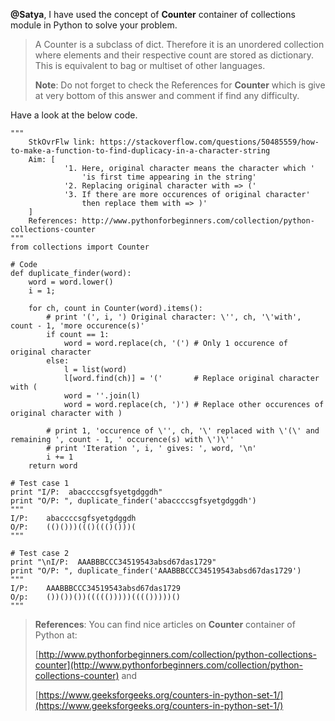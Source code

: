 **@Satya**, I have used the concept of **Counter** container of collections module in Python to solve your problem.

> A Counter is a subclass of dict. Therefore it is an unordered collection where elements and their respective count are stored as dictionary. This is equivalent to bag or multiset of other languages.
>
> **Note**: Do not forget to check the References for **Counter** which is give at very bottom of this answer and comment if find any difficulty.

Have a look at the below code.

	"""
		StkOvrFlw link: https://stackoverflow.com/questions/50485559/how-to-make-a-function-to-find-duplicacy-in-a-character-string
		Aim: [
				'1. Here, original character means the character which '
					'is first time appearing in the string'
				'2. Replacing original character with => ('
				'3. If there are more occurences of original character'
					then replace them with => )'
		]
		References: http://www.pythonforbeginners.com/collection/python-collections-counter
	"""
	from collections import Counter

	# Code
	def duplicate_finder(word):
		word = word.lower()
		i = 1;

		for ch, count in Counter(word).items():
			# print '(', i, ') Original character: \'', ch, '\'with', count - 1, 'more occurence(s)'
			if count == 1:
				word = word.replace(ch, '(') # Only 1 occurence of original character	
			else:
				l = list(word)
				l[word.find(ch)] = '('       # Replace original character with (
				word = ''.join(l) 
				word = word.replace(ch, ')') # Replace other occurences of original character with )

			# print 1, 'occurence of \'', ch, '\' replaced with \'(\' and remaining ', count - 1, ' occurence(s) with \')\''
			# print 'Iteration ', i, ' gives: ', word, '\n'
			i += 1
		return word

	# Test case 1
	print "I/P:  abaccccsgfsyetgdggdh"
	print "O/P: ", duplicate_finder('abaccccsgfsyetgdggdh')
	"""
	I/P:	abaccccsgfsyetgdggdh
	O/P:	(()()))((()((()()))(
	"""

	# Test case 2
	print "\nI/P:  AAABBBCCC34519543absd67das1729"
	print "O/P: ", duplicate_finder('AAABBBCCC34519543absd67das1729')
	"""
	I/P:	AAABBBCCC34519543absd67das1729
	O/p:	())())())((((()))))(((()))))()
	"""

> **References**: You can find nice articles on **Counter** container of Python at:
>
> [http://www.pythonforbeginners.com/collection/python-collections-counter](http://www.pythonforbeginners.com/collection/python-collections-counter) and 
>
> [https://www.geeksforgeeks.org/counters-in-python-set-1/](https://www.geeksforgeeks.org/counters-in-python-set-1/)
>

